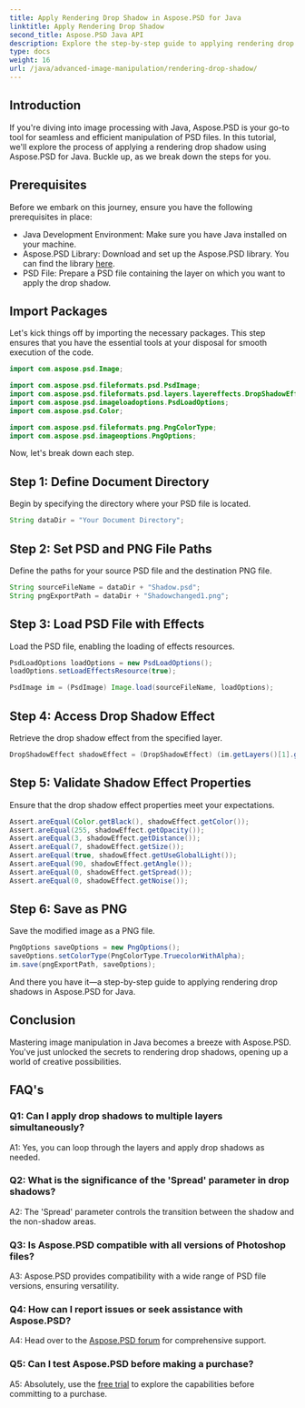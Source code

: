 ```yaml
---
title: Apply Rendering Drop Shadow in Aspose.PSD for Java
linktitle: Apply Rendering Drop Shadow
second_title: Aspose.PSD Java API
description: Explore the step-by-step guide to applying rendering drop shadows in Aspose.PSD for Java, enhancing your image processing skills effortlessly.
type: docs
weight: 16
url: /java/advanced-image-manipulation/rendering-drop-shadow/
---
```

## Introduction

If you're diving into image processing with Java, Aspose.PSD is your go-to tool for seamless and efficient manipulation of PSD files. In this tutorial, we'll explore the process of applying a rendering drop shadow using Aspose.PSD for Java. Buckle up, as we break down the steps for you.

## Prerequisites

Before we embark on this journey, ensure you have the following prerequisites in place:

- Java Development Environment: Make sure you have Java installed on your machine.
- Aspose.PSD Library: Download and set up the Aspose.PSD library. You can find the library [here](https://releases.aspose.com/psd/java/).
- PSD File: Prepare a PSD file containing the layer on which you want to apply the drop shadow.

## Import Packages

Let's kick things off by importing the necessary packages. This step ensures that you have the essential tools at your disposal for smooth execution of the code.

```java
import com.aspose.psd.Image;

import com.aspose.psd.fileformats.psd.PsdImage;
import com.aspose.psd.fileformats.psd.layers.layereffects.DropShadowEffect;
import com.aspose.psd.imageloadoptions.PsdLoadOptions;
import com.aspose.psd.Color;

import com.aspose.psd.fileformats.png.PngColorType;
import com.aspose.psd.imageoptions.PngOptions;
```

Now, let's break down each step.

## Step 1: Define Document Directory

Begin by specifying the directory where your PSD file is located.

```java
String dataDir = "Your Document Directory";
```

## Step 2: Set PSD and PNG File Paths

Define the paths for your source PSD file and the destination PNG file.

```java
String sourceFileName = dataDir + "Shadow.psd";
String pngExportPath = dataDir + "Shadowchanged1.png";
```

## Step 3: Load PSD File with Effects

Load the PSD file, enabling the loading of effects resources.

```java
PsdLoadOptions loadOptions = new PsdLoadOptions();
loadOptions.setLoadEffectsResource(true);

PsdImage im = (PsdImage) Image.load(sourceFileName, loadOptions);
```

## Step 4: Access Drop Shadow Effect

Retrieve the drop shadow effect from the specified layer.

```java
DropShadowEffect shadowEffect = (DropShadowEffect) (im.getLayers()[1].getBlendingOptions().getEffects()[0]);
```

## Step 5: Validate Shadow Effect Properties

Ensure that the drop shadow effect properties meet your expectations.

```java
Assert.areEqual(Color.getBlack(), shadowEffect.getColor());
Assert.areEqual(255, shadowEffect.getOpacity());
Assert.areEqual(3, shadowEffect.getDistance());
Assert.areEqual(7, shadowEffect.getSize());
Assert.areEqual(true, shadowEffect.getUseGlobalLight());
Assert.areEqual(90, shadowEffect.getAngle());
Assert.areEqual(0, shadowEffect.getSpread());
Assert.areEqual(0, shadowEffect.getNoise());
```

## Step 6: Save as PNG

Save the modified image as a PNG file.

```java
PngOptions saveOptions = new PngOptions();
saveOptions.setColorType(PngColorType.TruecolorWithAlpha);
im.save(pngExportPath, saveOptions);
```

And there you have it—a step-by-step guide to applying rendering drop shadows in Aspose.PSD for Java.

## Conclusion

Mastering image manipulation in Java becomes a breeze with Aspose.PSD. You've just unlocked the secrets to rendering drop shadows, opening up a world of creative possibilities.

## FAQ's

### Q1: Can I apply drop shadows to multiple layers simultaneously?

A1: Yes, you can loop through the layers and apply drop shadows as needed.

### Q2: What is the significance of the 'Spread' parameter in drop shadows?

A2: The 'Spread' parameter controls the transition between the shadow and the non-shadow areas.

### Q3: Is Aspose.PSD compatible with all versions of Photoshop files?

A3: Aspose.PSD provides compatibility with a wide range of PSD file versions, ensuring versatility.

### Q4: How can I report issues or seek assistance with Aspose.PSD?

A4: Head over to the [Aspose.PSD forum](https://forum.aspose.com/c/psd/34) for comprehensive support.

### Q5: Can I test Aspose.PSD before making a purchase?

A5: Absolutely, use the [free trial](https://releases.aspose.com/) to explore the capabilities before committing to a purchase.
